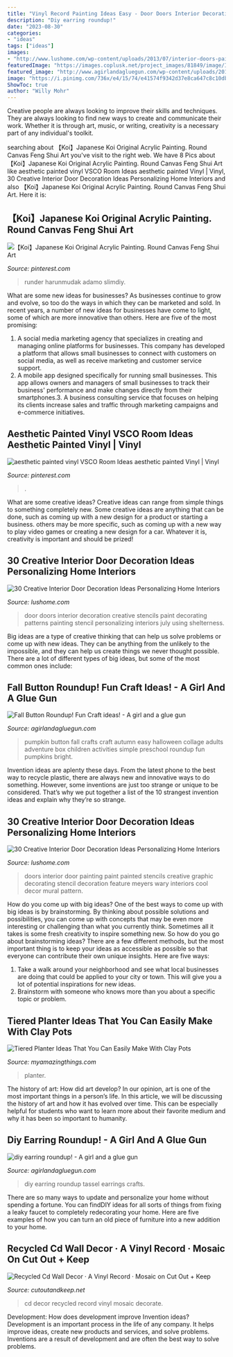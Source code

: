 ```yaml
---
title: "Vinyl Record Painting Ideas Easy - Door Doors Interior Decoration Creative Stencils Paint Decorating Patterns Painting Stencil Personalizing Interiors July Using Shelterness"
description: "Diy earring roundup!"
date: "2023-08-30"
categories:
- "ideas"
tags: ["ideas"]
images:
- "http://www.lushome.com/wp-content/uploads/2013/07/interior-doors-painting-decoration-patterns-14.jpg"
featuredImage: "https://images.coplusk.net/project_images/81849/image/IMG_0999_1297278622.jpg"
featured_image: "http://www.agirlandagluegun.com/wp-content/uploads/2015/11/pumpkin-button-collage-1.jpg"
image: "https://i.pinimg.com/736x/e4/15/74/e41574f9342d37e8ca647c8c10dbeb76.jpg"
ShowToc: true
author: "Willy Mohr"
---
```



Creative people are always looking to improve their skills and techniques. They are always looking to find new ways to create and communicate their work. Whether it is through art, music, or writing, creativity is a necessary part of any individual's toolkit.

	

		
searching about 【Koi】Japanese Koi Original Acrylic Painting. Round Canvas Feng Shui Art you've visit to the right web. We have 8 Pics about 【Koi】Japanese Koi Original Acrylic Painting. Round Canvas Feng Shui Art like aesthetic painted vinyl VSCO Room Ideas aesthetic painted Vinyl | Vinyl, 30 Creative Interior Door Decoration Ideas Personalizing Home Interiors and also 【Koi】Japanese Koi Original Acrylic Painting. Round Canvas Feng Shui Art. Here it is:
		
    
## 【Koi】Japanese Koi Original Acrylic Painting. Round Canvas Feng Shui Art

<img loading=lazy src="https://i.pinimg.com/736x/e4/15/74/e41574f9342d37e8ca647c8c10dbeb76.jpg" onerror="this.onerror=null;this.src='https://tse4.mm.bing.net/th?id=OIP.gWeqkAny-mh1Bx1DsbusWAHaJ4&amp;pid=15.1';" alt="【Koi】Japanese Koi Original Acrylic Painting. Round Canvas Feng Shui Art">

_Source: pinterest.com_

>runder harunmudak adamo slimdiy. 

	

What are some new ideas for businesses?
As businesses continue to grow and evolve, so too do the ways in which they can be marketed and sold. In recent years, a number of new ideas for businesses have come to light, some of which are more innovative than others. Here are five of the most promising:
1. A social media marketing agency that specializes in creating and managing online platforms for businesses. This company has developed a platform that allows small businesses to connect with customers on social media, as well as receive marketing and customer service support.
2. A mobile app designed specifically for running small businesses. This app allows owners and managers of small businesses to track their business' performance and make changes directly from their smartphones.3. A business consulting service that focuses on helping its clients increase sales and traffic through marketing campaigns and e-commerce initiatives.
    
## Aesthetic Painted Vinyl VSCO Room Ideas Aesthetic Painted Vinyl | Vinyl

<img loading=lazy src="https://i.pinimg.com/736x/0d/bf/b6/0dbfb6202f97462d02fc20a56162e838.jpg" onerror="this.onerror=null;this.src='https://tse4.mm.bing.net/th?id=OIP.IvBoAFkst6_QYTPNf_jGsAHaJ3&amp;pid=15.1';" alt="aesthetic painted vinyl VSCO Room Ideas aesthetic painted Vinyl | Vinyl">

_Source: pinterest.com_

>. 

	

What are some creative ideas?
Creative ideas can range from simple things to something completely new. Some creative ideas are anything that can be done, such as coming up with a new design for a product or starting a business. others may be more specific, such as coming up with a new way to play video games or creating a new design for a car. Whatever it is, creativity is important and should be prized!

    
## 30 Creative Interior Door Decoration Ideas Personalizing Home Interiors

<img loading=lazy src="http://www.lushome.com/wp-content/uploads/2013/07/interior-doors-painting-decoration-patterns-14.jpg" onerror="this.onerror=null;this.src='https://tse4.mm.bing.net/th?id=OIP.Mn8GMEG5tysExarV1gxEhQAAAA&amp;pid=15.1';" alt="30 Creative Interior Door Decoration Ideas Personalizing Home Interiors">

_Source: lushome.com_

>door doors interior decoration creative stencils paint decorating patterns painting stencil personalizing interiors july using shelterness. 

	

Big ideas are a type of creative thinking that can help us solve problems or come up with new ideas. They can be anything from the unlikely to the impossible, and they can help us create things we never thought possible. There are a lot of different types of big ideas, but some of the most common ones include: 

    
## Fall Button Roundup! Fun Craft Ideas! - A Girl And A Glue Gun

<img loading=lazy src="http://www.agirlandagluegun.com/wp-content/uploads/2015/11/pumpkin-button-collage-1.jpg" onerror="this.onerror=null;this.src='https://tse2.mm.bing.net/th?id=OIP.Rb1l4tQ_VLNNw84uprP3zAHaJD&amp;pid=15.1';" alt="Fall Button Roundup! Fun Craft ideas! - A girl and a glue gun">

_Source: agirlandagluegun.com_

>pumpkin button fall crafts craft autumn easy halloween collage adults adventure box children activities simple preschool roundup fun pumpkins bright. 

	

Invention ideas are aplenty these days. From the latest phone to the best way to recycle plastic, there are always new and innovative ways to do something. However, some inventions are just too strange or unique to be considered. That’s why we put together a list of the 10 strangest invention ideas and explain why they’re so strange.

    
## 30 Creative Interior Door Decoration Ideas Personalizing Home Interiors

<img loading=lazy src="https://www.lushome.com/wp-content/uploads/2013/07/interior-doors-painting-decoration-patterns-18.jpg" onerror="this.onerror=null;this.src='https://tse1.mm.bing.net/th?id=OIP.Cq7d3OWzrxRbJgq7WEjLNgAAAA&amp;pid=15.1';" alt="30 Creative Interior Door Decoration Ideas Personalizing Home Interiors">

_Source: lushome.com_

>doors interior door painting paint painted stencils creative graphic decorating stencil decoration feature meyers wary interiors cool decor mural pattern. 

	

How do you come up with big ideas?
One of the best ways to come up with big ideas is by brainstorming. By thinking about possible solutions and possibilities, you can come up with concepts that may be even more interesting or challenging than what you currently think. Sometimes all it takes is some fresh creativity to inspire something new. So how do you go about brainstorming ideas? There are a few different methods, but the most important thing is to keep your ideas as accessible as possible so that everyone can contribute their own unique insights. Here are five ways: 
1) Take a walk around your neighborhood and see what local businesses are doing that could be applied to your city or town. This will give you a lot of potential inspirations for new ideas. 
2) Brainstorm with someone who knows more than you about a specific topic or problem.

    
## Tiered Planter Ideas That You Can Easily Make With Clay Pots

<img loading=lazy src="https://myamazingthings.com/wp-content/uploads/2017/07/clay-pot-ideas-1.jpg" onerror="this.onerror=null;this.src='https://tse1.mm.bing.net/th?id=OIP.B_36VMnrYVqA9tMSWmeU2gHaLH&amp;pid=15.1';" alt="Tiered Planter Ideas That You Can Easily Make With Clay Pots">

_Source: myamazingthings.com_

>planter. 

	

The history of art: How did art develop?
In our opinion, art is one of the most important things in a person’s life. In this article, we will be discussing the history of art and how it has evolved over time. This can be especially helpful for students who want to learn more about their favorite medium and why it has been so important to humanity.

    
## Diy Earring Roundup! - A Girl And A Glue Gun

<img loading=lazy src="http://www.agirlandagluegun.com/wp-content/uploads/2017/02/diy-tassel-earrings-1-900x1350.jpg" onerror="this.onerror=null;this.src='https://tse4.mm.bing.net/th?id=OIP.EMbsnkPyvUKXLEYbM_UZfAHaLH&amp;pid=15.1';" alt="diy earring roundup! - A girl and a glue gun">

_Source: agirlandagluegun.com_

>diy earring roundup tassel earrings crafts. 

	

There are so many ways to update and personalize your home without spending a fortune. You can findDIY ideas for all sorts of things from fixing a leaky faucet to completely redecorating your home. Here are five examples of how you can turn an old piece of furniture into a new addition to your home.

    
## Recycled Cd Wall Decor · A Vinyl Record · Mosaic On Cut Out + Keep

<img loading=lazy src="https://images.coplusk.net/project_images/81849/image/IMG_0999_1297278622.jpg" onerror="this.onerror=null;this.src='https://tse1.mm.bing.net/th?id=OIP.MedNCy2MThTDA9KGJWRz0gHaJ4&amp;pid=15.1';" alt="Recycled Cd Wall Decor · A Vinyl Record · Mosaic on Cut Out + Keep">

_Source: cutoutandkeep.net_

>cd decor recycled record vinyl mosaic decorate. 

	

Development: How does development improve Invention ideas?
Development is an important process in the life of any company. It helps improve ideas, create new products and services, and solve problems. Inventions are a result of development and are often the best way to solve problems.

